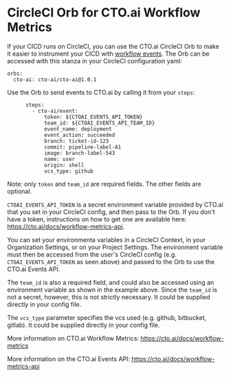 # CircleCI Orb for CTO.ai Workflow Metrics

If your CICD runs on CircleCI, you can use the CTO.ai CircleCI Orb to make it easier to instrument your CICD with [workflow events](https://cto.ai/docs/workflow-metrics). The Orb can be accessed with this stanza in your CircleCI configuration yaml:

```
orbs:
  cto-ai: cto-ai/cto-ai@1.0.1
```

Use the Orb to send events to CTO.ai by calling it from your `steps`:

```
      steps:
        - cto-ai/event:
            token: ${CTOAI_EVENTS_API_TOKEN}
            team_id: ${CTOAI_EVENTS_API_TEAM_ID}
            event_name: deployment
            event_action: succeeded
            branch: ticket-id-123
            commit: pipeline-label-A1
            image: branch-label-543
            name: user
            origin: shell
            vcs_type: github
```

Note: only `token` and `team_id` are required fields. The other fields are optional.

`CTOAI_EVENTS_API_TOKEN` is a secret environment variable provided by CTO.ai that you set in your CircleCI config, and then pass to the Orb. If you don't have a token, instructions on how to get one are available here: https://cto.ai/docs/workflow-metrics-api. 

You can set your environmenta variables in a CircleCI Context, in your Organization Settings, or on your Project Settings. The environment variable must then be accessed from the user's CircleCI config (e.g. `CTOAI_EVENTS_API_TOKEN` as seen above) and passed to the Orb to use the CTO.ai Events API.

The `team_id` is also a required field, and could also be accessed using an environment variable as shown in the example above. Since the `team_id` is not a secret, however, this is not strictly necessary. It could be supplied directly in your config file.

The `vcs_type` parameter specifies the vcs used (e.g. github, bitbucket, gitlab). It could be supplied directly in your config file.

More information on CTO.ai Workflow Metrics: https://cto.ai/docs/workflow-metrics

More information on the CTO.ai Events API: https://cto.ai/docs/workflow-metrics-api

